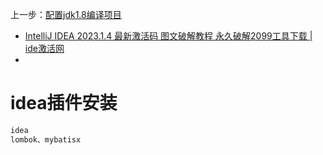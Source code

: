 上一步：[配置jdk1.8编译项目](maven-mac%20m1pro.md#配置jdk1.8编译项目)
- [IntelliJ IDEA 2023.1.4 最新激活码 图文破解教程 永久破解2099工具下载 | ide激活网](https://blog.idejihuo.com/jetbrains/intellij-idea-2023-1-4-the-latest-activation-code-graphic-cracking-tutorial-2099.html)
- 
#  idea插件安装
```r
idea
lombok、mybatisx
```